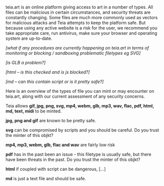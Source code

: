 teia.art is an online platform giving access to art in a number of types. All files can be malicious in certain circumstances, and security threats are constantly changing. Some files are much more commonly used as vectors for malicious attacks and Teia attempts to keep the platform safe. But because using any active website is a risk for the user, we recommend you take appropriate care, run antivirus, make sure your browser and operating system are up-to-date.

_[what if any procedures are currently happening on teia.art in terms of monitoring or blocking / sandboxing problematic filetypes eg SVG]_

_[is GLB a problem?]_

_[html – is this checked and is js blocked?]_

_[md – can this contain script or is it pretty safe?]_

Here is an overview of the types of file you can mint or may encounter on teia.art, along with our current assessment of any security concerns.

Teia allows **gif, jpg, png, svg, mp4, webm, glb, mp3, wav, flac, pdf, html, md, text, midi** to be minted.


**jpg, png and gif** are known to be pretty safe.

**svg** can be compromised by scripts and you should be careful. Do you trust the minter of this objkt?

**mp4, mp3, webm, glb, flac and wav** are fairly low risk

**pdf** has in the past been an issue - this filetype is usually safe, but there have been threats in the past. Do you trust the minter of this objkt?

**html** if coupled with script can be dangerous, […]

**md** is just a text file and should be safe.
